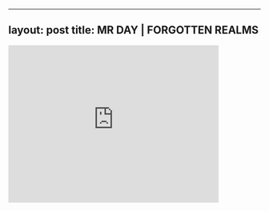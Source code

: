 

---
layout: post
title: MR DAY | FORGOTTEN REALMS
---


<iframe width="420" height="315" src="http://www.youtube.com/embed/19w8H0gt6Uk" frameborder="0" allowfullscreen></iframe>

